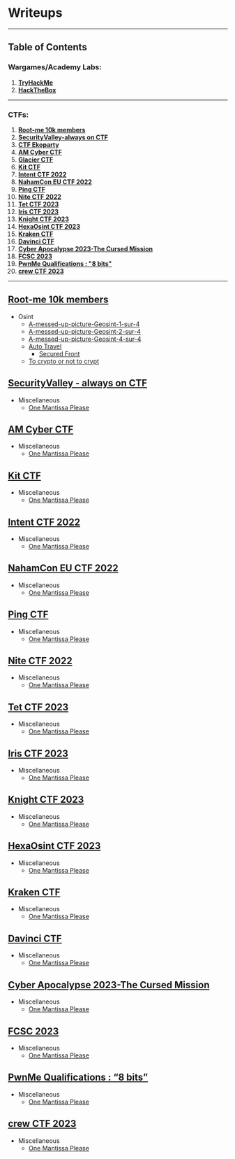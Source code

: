 # Writeups
* * *

## Table of Contents

### Wargames/Academy Labs:
1. **[TryHackMe](#tryhackme)**
2. **[HackTheBox](#hackthebox)**


* * *



### CTFs:
1. **[Root-me 10k members](#root-me-10k)**
2. **[SecurityValley-always on CTF](#securityvalley-always-on-ctf)**
3. **[CTF Ekoparty](#ctf-ekoparty)**
4. **[AM Cyber CTF](#am-cyber-ctf)**
5. **[Glacier CTF](#glacier-ctf)**
6. **[Kit CTF](#kit-ctf)**
7. **[Intent CTF 2022](#intent-ctf-2022)**
8. **[NahamCon EU CTF 2022](#nhamcon-eu-ctf-2022)**
9. **[Ping CTF](#ping-ctf)**
10. **[Nite CTF 2022](#nite-ctf-2022)**
11. **[Tet CTF 2023](#tet-ctf-2023)**
12. **[Iris CTF 2023](#iris-ctf-2023)**
13. **[Knight CTF 2023](#knight-ctf-2023)**
14. **[HexaOsint CTF 2023](#hexaosint-ctf-2023)**
15. **[Kraken CTF](#kraken-ctf)**
16. **[Davinci CTF](#davinci-ctf)**
17. **[Cyber Apocalypse 2023-The Cursed Mission](#cyber-apocalypse-2023-the-cursed-mission)**
18. **[FCSC 2023](#fcsc-2023)**
19. **[PwnMe Qualifications : "8 bits"](#pwnme-qualifications-:-"8-bits")**
20. **[crew CTF 2023](#crew-ctf-2023)**


* * *


## [Root-me 10k members](https://artyeth06.github.io/ctf/ctf-root-me-10k/)
- Osint
 	- [A-messed-up-picture-Geosint-1-sur-4](https://artyeth06.github.io/ctf/ctf-root-me-10k/A-messed-up-picture-Geosint-1-sur-4/)
	- [A-messed-up-picture-Geosint-2-sur-4](https://artyeth06.github.io/ctf/ctf-root-me-10k/A-messed-up-picture-Geosint-2-sur-4/)
	- [A-messed-up-picture-Geosint-4-sur-4](https://artyeth06.github.io/ctf/ctf-root-me-10k/A-messed-up-picture-Geosint-4-sur-4/)
  	- [Auto Travel](https://artyeth06.github.io/ctf/ctf-root-me-10k/Auto-travel/)
        - [Secured Front](https://artyeth06.github.io/ctf/ctf-root-me-10k/Secured-front/)
  	- [To crypto or not to crypt](https://artyeth06.github.io/ctf/ctf-root-me-10k/To-crypt-or-not-to-crypt/)





## [SecurityValley - always on CTF](https://artyeth06.github.io/ctf/securityvalley-always-on-ctf/)
- Miscellaneous
	- [One Mantissa Please](https://siunam321.github.io/ctf/nahamconctf2022/Miscellaneous/One-Mantissa-Please/)


## [AM Cyber CTF](https://artyeth06.github.io/ctf/am-cyber-ctf/)
- Miscellaneous
	- [One Mantissa Please](https://siunam321.github.io/ctf/nahamconctf2022/Miscellaneous/One-Mantissa-Please/)



## [Kit CTF](https://artyeth06.github.io/ctf/kit-ctf/)
- Miscellaneous
	- [One Mantissa Please](https://siunam321.github.io/ctf/nahamconctf2022/Miscellaneous/One-Mantissa-Please/)



## [Intent CTF 2022](https://artyeth06.github.io/ctf/intent-ctf-2022/)
- Miscellaneous
	- [One Mantissa Please](https://siunam321.github.io/ctf/nahamconctf2022/Miscellaneous/One-Mantissa-Please/)



## [NahamCon EU CTF 2022](https://artyeth06.github.io/ctf/nahamcon-eu-ctf-2022/)
- Miscellaneous
	- [One Mantissa Please](https://siunam321.github.io/ctf/nahamconctf2022/Miscellaneous/One-Mantissa-Please/)



## [Ping CTF](https://artyeth06.github.io/ctf/ping-ctf/)
- Miscellaneous
	- [One Mantissa Please](https://siunam321.github.io/ctf/nahamconctf2022/Miscellaneous/One-Mantissa-Please/)



## [Nite CTF 2022](https://artyeth06.github.io/ctf/nite-ctf-2022/)
- Miscellaneous
	- [One Mantissa Please](https://siunam321.github.io/ctf/nahamconctf2022/Miscellaneous/One-Mantissa-Please/)



## [Tet CTF 2023](https://artyeth06.github.io/ctf/tet-ctf-2023/)
- Miscellaneous
	- [One Mantissa Please](https://siunam321.github.io/ctf/nahamconctf2022/Miscellaneous/One-Mantissa-Please/)



## [Iris CTF 2023](https://artyeth06.github.io/ctf/iris-ctf-2023/)
- Miscellaneous
	- [One Mantissa Please](https://siunam321.github.io/ctf/nahamconctf2022/Miscellaneous/One-Mantissa-Please/)



## [Knight CTF 2023](https://artyeth06.github.io/ctf/knight-ctf-2023/)
- Miscellaneous
	- [One Mantissa Please](https://siunam321.github.io/ctf/nahamconctf2022/Miscellaneous/One-Mantissa-Please/)



## [HexaOsint CTF 2023](https://artyeth06.github.io/ctf/hexaosint-ctf-2023/)
- Miscellaneous
	- [One Mantissa Please](https://siunam321.github.io/ctf/nahamconctf2022/Miscellaneous/One-Mantissa-Please/)



## [Kraken CTF](https://artyeth06.github.io/ctf/kraken-ctf/)
- Miscellaneous
	- [One Mantissa Please](https://siunam321.github.io/ctf/nahamconctf2022/Miscellaneous/One-Mantissa-Please/)



## [Davinci CTF](https://artyeth06.github.io/ctf/davinci-ctf/)
- Miscellaneous
	- [One Mantissa Please](https://siunam321.github.io/ctf/nahamconctf2022/Miscellaneous/One-Mantissa-Please/)



## [Cyber Apocalypse 2023-The Cursed Mission](https://artyeth06.github.io/ctf/cyber-apocalypse-2023-the-cursed-mission/)
- Miscellaneous
	- [One Mantissa Please](https://siunam321.github.io/ctf/nahamconctf2022/Miscellaneous/One-Mantissa-Please/)



## [FCSC 2023](https://artyeth06.github.io/ctf/fcsc-2023/)
- Miscellaneous
	- [One Mantissa Please](https://siunam321.github.io/ctf/nahamconctf2022/Miscellaneous/One-Mantissa-Please/)



## [PwnMe Qualifications : “8 bits”](https://artyeth06.github.io/ctf/pwnme-qualifications-8-bits/)
- Miscellaneous
	- [One Mantissa Please](https://siunam321.github.io/ctf/nahamconctf2022/Miscellaneous/One-Mantissa-Please/)



## [crew CTF 2023](https://artyeth06.github.io/ctf/crew-ctf-20223/)
- Miscellaneous
	- [One Mantissa Please](https://siunam321.github.io/ctf/nahamconctf2022/Miscellaneous/One-Mantissa-Please/)


